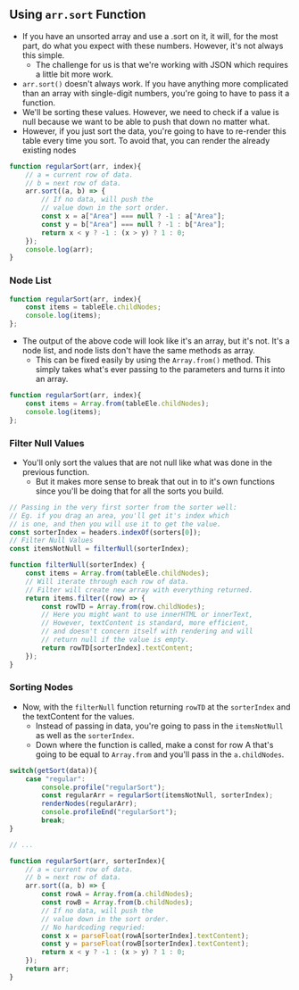 ## Using `arr.sort` Function

* If you have an unsorted array and use a .sort on it, it will, for the most part, do what you expect with these numbers. However, it's not always this simple.
    - The challenge for us is that we're working with JSON which requires a little bit more work.
* `arr.sort()` doesn't always work. If you have anything more complicated than an array with single-digit numbers, you're going to have to pass it a function.
* We'll be sorting these values. However, we need to check if a value is null because we want to be able to push that down no matter what. 
* However, if you just sort the data, you're going to have to re-render this table every time you sort. To avoid that, you can render the already existing nodes 

```javascript
function regularSort(arr, index){
    // a = current row of data.
    // b = next row of data.
    arr.sort((a, b) => {
        // If no data, will push the
        // value down in the sort order.
        const x = a["Area"] === null ? -1 : a["Area"];
        const y = b["Area"] === null ? -1 : b["Area"];
        return x < y ? -1 : (x > y) ? 1 : 0;
    });
    console.log(arr);
}
```

### Node List

```javascript
function regularSort(arr, index){
    const items = tableEle.childNodes;
    console.log(items);
};
```

* The output of the above code will look like it's an array, but it's not. It's a node list, and node lists don't have the same methods as array.
    - This can be fixed easily by using the `Array.from()` method. This simply takes what's ever passing to the parameters and turns it into an array.

```javascript
function regularSort(arr, index){
    const items = Array.from(tableEle.childNodes);
    console.log(items);
};
```

### Filter Null Values

* You'll only sort the values that are not null like what was done in the previous function. 
    - But it makes more sense to break that out in to it's own functions since you'll be doing that for all the sorts you build.

```javascript
// Passing in the very first sorter from the sorter well:
// Eg. if you drag an area, you'll get it's index which 
// is one, and then you will use it to get the value.
const sorterIndex = headers.indexOf(sorters[0]);
// Filter Null Values
const itemsNotNull = filterNull(sorterIndex);

function filterNull(sorterIndex) {
    const items = Array.from(tableEle.childNodes);
    // Will iterate through each row of data.
    // Filter will create new array with everything returned.
    return items.filter((row) => {
        const rowTD = Array.from(row.childNodes);
        // Here you might want to use innerHTML or innerText,
        // However, textContent is standard, more efficient, 
        // and doesn't concern itself with rendering and will 
        // return null if the value is empty.
        return rowTD[sorterIndex].textContent;
    });
}
```

### Sorting Nodes

* Now, with the `filterNull` function returning `rowTD` at the `sorterIndex` and the textContent for the values.
    - Instead of passing in data, you're going to pass in the `itemsNotNull` as well as the `sorterIndex`. 
    - Down where the function is called, make a const for row A that's going to be equal to `Array.from` and you'll pass in the `a.childNodes`.

```javascript
switch(getSort(data)){
    case "regular":
        console.profile("regularSort");
        const regularArr = regularSort(itemsNotNull, sorterIndex);
        renderNodes(regularArr);
        console.profileEnd("regularSort");
        break;
}

// ...

function regularSort(arr, sorterIndex){
    // a = current row of data.
    // b = next row of data.
    arr.sort((a, b) => {
        const rowA = Array.from(a.childNodes);
        const rowB = Array.from(b.childNodes);
        // If no data, will push the
        // value down in the sort order.
        // No hardcoding requried:
        const x = parseFloat(rowA[sorterIndex].textContent);
        const y = parseFloat(rowB[sorterIndex].textContent);
        return x < y ? -1 : (x > y) ? 1 : 0;
    });
    return arr;
}
```